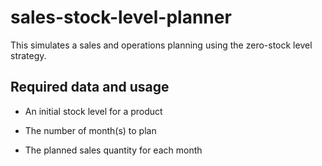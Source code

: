# sales-stock-level-planner
This simulates a sales and operations planning using the zero-stock level strategy.
## Required data and usage 
- An initial stock level for a product

- The number of month(s) to plan

- The planned sales quantity for each month
